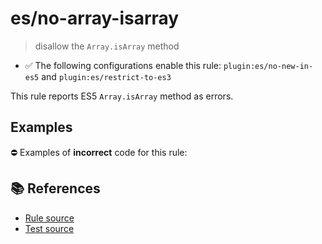 # es/no-array-isarray
> disallow the `Array.isArray` method

- ✅ The following configurations enable this rule: `plugin:es/no-new-in-es5` and `plugin:es/restrict-to-es3`

This rule reports ES5 `Array.isArray` method as errors.

## Examples

⛔ Examples of **incorrect** code for this rule:

<eslint-playground type="bad" code="/*eslint es/no-array-isarray: error */
var array = Array.isArray(obj)
" />

## 📚 References

- [Rule source](https://github.com/mysticatea/eslint-plugin-es/blob/v4.0.0/lib/rules/no-array-isarray.js)
- [Test source](https://github.com/mysticatea/eslint-plugin-es/blob/v4.0.0/tests/lib/rules/no-array-isarray.js)
